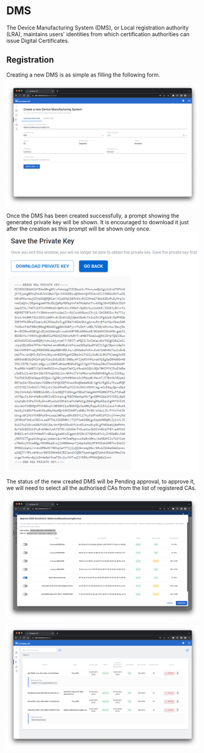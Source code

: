 

# DMS

The Device Manufacturing System (DMS), or Local registration authority (LRA), maintains users' identities from which certification authorities can issue Digital Certificates.

## Registration
Creating a new DMS is as simple as filling the following form. 

![Screenshot](img/dms-registration.png#only-light)


Once the DMS has been created successfully, a prompt showing the generated private key will be shown. It is encouraged to download it just after the creation as this prompt will be shown only once.
![Screenshot](img/pk.png#only-light)

The status of the new created DMS will be Pending approval, to approve it, we will need to select all the authorised CAs from the list of registered CAs.

![Screenshot](img/dms-authroization-cas.png#only-light)


![Screenshot](img/dms-list.png#only-light)

